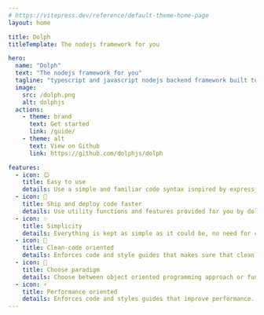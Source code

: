 ```yaml
---
# https://vitepress.dev/reference/default-theme-home-page
layout: home

title: Dolph
titleTemplate: The nodejs framework for you

hero:
  name: "Dolph"
  text: "The nodejs framework for you"
  tagline: "typescript and javascript nodejs backend framework built to ease development and shorten code while retaining simplicity"
  image:
    src: /dolph.png
    alt: dolphjs
  actions:
    - theme: brand
      text: Get started
      link: /guide/
    - theme: alt
      text: View on Github
      link: https://github.com/dolphjs/dolph

features:
  - icon: 😊
    title: Easy to use
    details: Use a simple and familiar code syntax isnpired by expressjs and nestjs.
  - icon: 🚀
    title: Ship and deploy code faster
    details: Use utility functions and features provided for you by dolphjs to speed development.
  - icon: ✨
    title: Simplicity
    details: Everything is kept as simple as it could be, no need for complications.
  - icon: 🧹
    title: Clean-code oriented
    details: Enforces code and style guides that makes sure that clean code practice is adheard to
  - icon: 🔄
    title: Choose paradigm
    details: Choose between object oriented programming approach or functional approach.
  - icon: ⚡
    title: Performance oriented
    details: Enforces code and styles guides that improve performance.
---
```


<style>
html.dark:root {
  --vp-home-hero-name-color: transparent;
  --vp-c-bg: #02091d;
    --vp-c-bg-soft: #0b101f;
  --vp-c-bg-mute: #0b101f;
  --vp-c-bg-soft-mute: #0e121f;
  --vp-c-bg-alt: #0d121b;
  --vp-c-bg-elv: #0b101f;
  --vp-c-bg-elv-mute: #0b101f;
  --vp-c-mute:#0b101f;
  --vp-c-mute-dark: #0e121f;
  --vp-home-hero-name-background: -webkit-linear-gradient(120deg, #bd34fe 30%, #41d1ff);

  --vp-home-hero-image-background-image: linear-gradient(-45deg, #bd34fe 50%, #47caff 50%);
  --vp-home-hero-image-filter: blur(44px);

  --c-bg-accent: #ddd;
}

:root{
   --vp-home-hero-name-background: -webkit-linear-gradient(120deg, #bd34fe 30%, #41d1ff);

  --vp-c-text-dark-1: #ccc;
  --vp-c-text-dark-2: #c4dde6;
  --vp-c-text-dark-3: #f4f4f4;
  
  --vp-home-hero-image-background-image: linear-gradient(-45deg, #bd34fe 50%, #47caff 50%);
  --vp-home-hero-image-filter: blur(44px);

  --c-bg-accent: #ddd;
}

@media (min-width: 640px) {
  :root {
    --vp-home-hero-image-filter: blur(56px);
  }
}

@media (min-width: 960px) {
  :root {
    --vp-home-hero-image-filter: blur(68px);
  }
}
</style>
